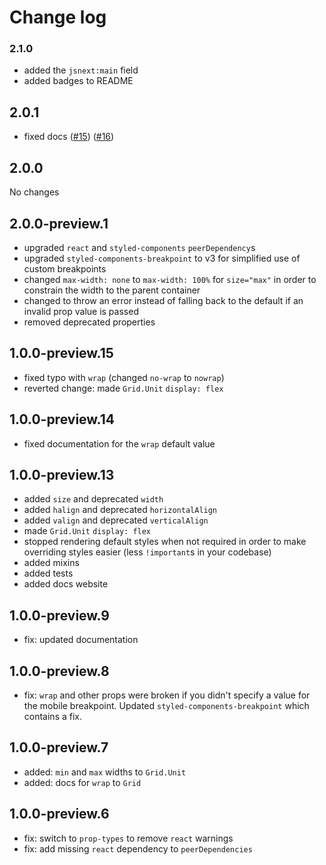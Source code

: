 # Change log

### 2.1.0

* added the `jsnext:main` field
* added badges to README

## 2.0.1

* fixed docs ([#15](https://github.com/jameslnewell/styled-components-grid/pull/15)) ([#16](https://github.com/jameslnewell/styled-components-grid/pull/14))

## 2.0.0

No changes

## 2.0.0-preview.1

* upgraded `react` and `styled-components` `peerDependency`s
* upgraded `styled-components-breakpoint` to v3 for simplified use of custom breakpoints
* changed `max-width: none` to `max-width: 100%` for `size="max"` in order to constrain the width to the parent container
* changed to throw an error instead of falling back to the default if an invalid prop value is passed
* removed deprecated properties

## 1.0.0-preview.15

* fixed typo with `wrap` (changed `no-wrap` to `nowrap`)
* reverted change: made `Grid.Unit` `display: flex`

## 1.0.0-preview.14

* fixed documentation for the `wrap` default value

## 1.0.0-preview.13

* added `size` and deprecated `width`
* added `halign` and deprecated `horizontalAlign`
* added `valign` and deprecated `verticalAlign`
* made `Grid.Unit` `display: flex`
* stopped rendering default styles when not required in order to make overriding styles easier (less `!important`s in your codebase)
* added mixins
* added tests
* added docs website

## 1.0.0-preview.9

* fix: updated documentation

## 1.0.0-preview.8

* fix: `wrap` and other props were broken if you didn't specify a value for the mobile breakpoint. Updated `styled-components-breakpoint` which contains a fix.

## 1.0.0-preview.7

* added: `min` and `max` widths to `Grid.Unit`
* added: docs for `wrap` to `Grid`

## 1.0.0-preview.6

* fix: switch to `prop-types` to remove `react` warnings
* fix: add missing `react` dependency to `peerDependencies`

